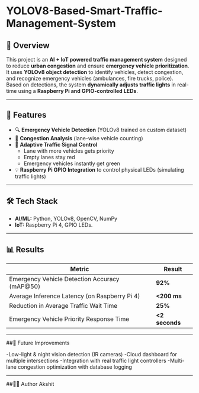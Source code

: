 # YOLOV8-Based-Smart-Traffic-Management-System  

## 📌 Overview  
This project is an **AI + IoT powered traffic management system** designed to reduce **urban congestion** and ensure **emergency vehicle prioritization**.  
It uses **YOLOv8 object detection** to identify vehicles, detect congestion, and recognize emergency vehicles (ambulances, fire trucks, police).  
Based on detections, the system **dynamically adjusts traffic lights** in real-time using a **Raspberry Pi and GPIO-controlled LEDs**.  

---

## 🎯 Features  
- 🔍 **Emergency Vehicle Detection** (YOLOv8 trained on custom dataset)  
- 🚗 **Congestion Analysis** (lane-wise vehicle counting)  
- 🚦 **Adaptive Traffic Signal Control**  
  - Lane with more vehicles gets priority  
  - Empty lanes stay red  
  - Emergency vehicles instantly get green  
- 💡 **Raspberry Pi GPIO Integration** to control physical LEDs (simulating traffic lights)   

---

## 🛠️ Tech Stack  
- **AI/ML:** Python, YOLOv8, OpenCV, NumPy  
- **IoT:** Raspberry Pi 4, GPIO LEDs. 

---

## 📊 Results  

| Metric                                    | Result   |
|-------------------------------------------|----------|
| Emergency Vehicle Detection Accuracy (mAP@50) | **92%** |
| Average Inference Latency (on Raspberry Pi 4) | **<200 ms** |
| Reduction in Average Traffic Wait Time        | **25%** |
| Emergency Vehicle Priority Response Time      | **<2 seconds** |


---

##🔮 Future Improvements

-Low-light & night vision detection (IR cameras)
-Cloud dashboard for multiple intersections
-Integration with real traffic light controllers
-Multi-lane congestion optimization with database logging

---

##👨‍💻 Author
Akshit

